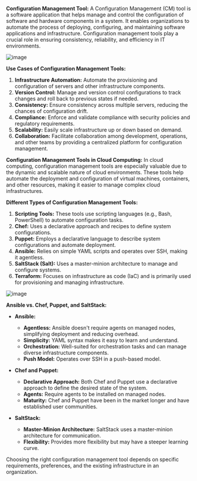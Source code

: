 **Configuration Management Tool:**
A Configuration Management (CM) tool is a software application that helps manage and control the configuration of software and hardware components in a system. It enables organizations to automate the process of deploying, configuring, and maintaining software applications and infrastructure. Configuration management tools play a crucial role in ensuring consistency, reliability, and efficiency in IT environments.

![image](https://github.com/discover-devops/my_ansible/assets/53135263/4cfc9f3b-1cfe-4f71-9626-6c8791986a53)


**Use Cases of Configuration Management Tools:**
1. **Infrastructure Automation:** Automate the provisioning and configuration of servers and other infrastructure components.
2. **Version Control:** Manage and version control configurations to track changes and roll back to previous states if needed.
3. **Consistency:** Ensure consistency across multiple servers, reducing the chances of configuration drift.
4. **Compliance:** Enforce and validate compliance with security policies and regulatory requirements.
5. **Scalability:** Easily scale infrastructure up or down based on demand.
6. **Collaboration:** Facilitate collaboration among development, operations, and other teams by providing a centralized platform for configuration management.

**Configuration Management Tools in Cloud Computing:**
In cloud computing, configuration management tools are especially valuable due to the dynamic and scalable nature of cloud environments. These tools help automate the deployment and configuration of virtual machines, containers, and other resources, making it easier to manage complex cloud infrastructures.

**Different Types of Configuration Management Tools:**
1. **Scripting Tools:** These tools use scripting languages (e.g., Bash, PowerShell) to automate configuration tasks.
2. **Chef:** Uses a declarative approach and recipes to define system configurations.
3. **Puppet:** Employs a declarative language to describe system configurations and automate deployment.
4. **Ansible:** Relies on simple YAML scripts and operates over SSH, making it agentless.
5. **SaltStack (Salt):** Uses a master-minion architecture to manage and configure systems.
6. **Terraform:** Focuses on infrastructure as code (IaC) and is primarily used for provisioning and managing infrastructure.


![image](https://github.com/discover-devops/my_ansible/assets/53135263/f3563a03-d69b-457e-beda-f8e194ae98a4)



**Ansible vs. Chef, Puppet, and SaltStack:**
- **Ansible:** 
  - **Agentless:** Ansible doesn't require agents on managed nodes, simplifying deployment and reducing overhead.
  - **Simplicity:** YAML syntax makes it easy to learn and understand.
  - **Orchestration:** Well-suited for orchestration tasks and can manage diverse infrastructure components.
  - **Push Model:** Operates over SSH in a push-based model.
  
- **Chef and Puppet:**
  - **Declarative Approach:** Both Chef and Puppet use a declarative approach to define the desired state of the system.
  - **Agents:** Require agents to be installed on managed nodes.
  - **Maturity:** Chef and Puppet have been in the market longer and have established user communities.

- **SaltStack:**
  - **Master-Minion Architecture:** SaltStack uses a master-minion architecture for communication.
  - **Flexibility:** Provides more flexibility but may have a steeper learning curve.

Choosing the right configuration management tool depends on specific requirements, preferences, and the existing infrastructure in an organization.
